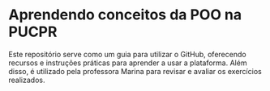 # Aprendendo conceitos da POO na PUCPR
Este repositório serve como um guia para utilizar o GitHub, oferecendo recursos e instruções práticas para aprender a usar a plataforma. Além disso, é utilizado pela professora Marina para revisar e avaliar os exercícios realizados.

